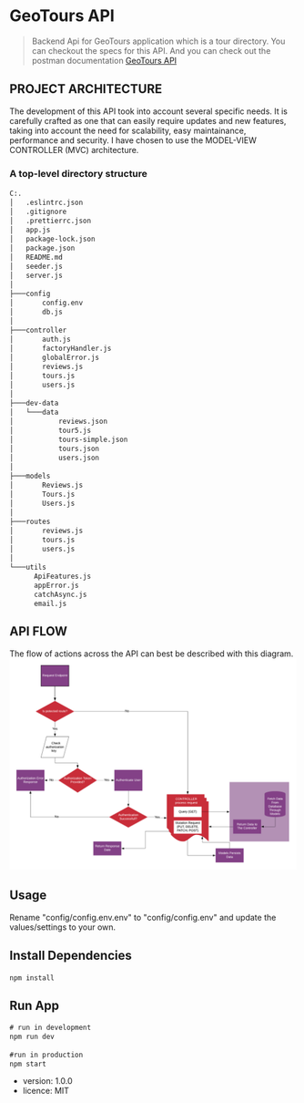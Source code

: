 # GeoTours API

> Backend Api for GeoTours application which is a tour directory. You can checkout the specs for this API. And you can check out the postman documentation [GeoTours API](https://documenter.getpostman.com/view/5936515/SzKSRyTa)

## PROJECT ARCHITECTURE

The development of this API took into account several specific needs. It is carefully crafted as one that can easily require updates and new features, taking into account the need for scalability, easy maintainance, performance and security. I have chosen to use the MODEL-VIEW CONTROLLER (MVC)
architecture.

### A top-level directory structure

```
C:.
│   .eslintrc.json
│   .gitignore
│   .prettierrc.json
│   app.js
│   package-lock.json
│   package.json
│   README.md
│   seeder.js
│   server.js
│
├───config
│       config.env
│       db.js
│
├───controller
│       auth.js
│       factoryHandler.js
│       globalError.js
│       reviews.js
│       tours.js
│       users.js
│
├───dev-data
│   └───data
│           reviews.json
│           tour5.js
│           tours-simple.json
│           tours.json
│           users.json
│
├───models
│       Reviews.js
│       Tours.js
│       Users.js
│
├───routes
│       reviews.js
│       tours.js
│       users.js
│
└───utils
      ApiFeatures.js
      appError.js
      catchAsync.js
      email.js

```

## API FLOW

The flow of actions across the API can best be described with this diagram.
![API flow](./public/new.png)

## Usage

Rename "config/config.env.env" to "config/config.env" and update the values/settings to your own.

## Install Dependencies

```
npm install
```

## Run App

```
# run in development
npm run dev

#run in production
npm start
```

- version: 1.0.0
- licence: MIT
